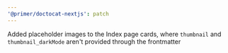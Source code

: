 ```yaml
---
'@primer/doctocat-nextjs': patch
---
```


Added placeholder images to the Index page cards, where `thumbnail` and `thumbnail_darkMode` aren't provided through the frontmatter
